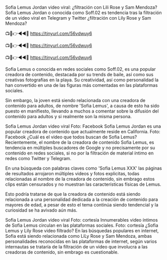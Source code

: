 Sofia Lemus Jordan video viral: ¿filtración con Lili Rose y Sam Mendoza? Sofia Lemus Jordan o conocida como Soff.02 es tendencia tras la filtración de un video viral en Telegram y Twitter ¿filtración con Lily Rose y Sam Mendoza?

📺📱👉◄◄🔴 https://tinyurl.com/56vdwuy6

📺📱👉◄◄🔴 https://tinyurl.com/56vdwuy6

📺📱👉◄◄🔴 https://tinyurl.com/56vdwuy6


Sofia Lemus o conocida en redes sociales como Soff.02, es una popular creadora de contenido, destacada por su trends de baile, así como sus creativas fotografías en la playa. Su creatividad, así como personalidad la han convertido en una de las figuras más comentadas en las plataformas sociales.

Sin embargo, la joven está siendo relacionada con una creadora de contenido para adultos, de nombre 'Sofia Lemus', a causa de esto ha sido puesto en manifiesto, llevando a muchos a comentar sobre la difusión del contenido para adultos y si realmente son la misma persona.

Sofia Lemus Jordan video viral Foto: Facebook Sofia Lemus Jordan es una popular creadora de contenido que actualmente reside en California. Foto: Facebook ¿Cuál es el video que todos buscan de Sofia Lemus? Recientemente, el nombre de la creadora de contenido Sofia Lemus, es tendencia en múltiples buscadores de Google y no precisamente por su contenido en redes sociales, si no por la filtración de material íntimo en redes como Twitter y Telegram.

En una búsqueda con palabras claves como 'Sofia Lemus XXX' las páginas de resultados arrojaron múltiples videos y fotos explicitas, todas relacionadas al nombre de la creadora de contenido, sin embrago estos clips están censurados y no muestran las características físicas de Lemus.

Esto podría tratarse de que la creadora de contenido está siendo relacionada a una personalidad dedicada a la creación de contenido para mayores de edad, a pesar de esto el tema continúa siendo tendencial y la curiosidad se ha avivado aún más.

Sofia Lemus Jordan video viral Foto: cortesía Innumerables video íntimos de Sofia Lemus circulan en las plataformas sociales. Foto: cortesía ¿Sofia Lemus y Lily Rose video filtrado? En las búsquedas populares en internet, Sofia está siendo relacionada como LiLy Rose y Sam Mendoza, ambas personalidades reconocidas en las plataformas de internet, según varios internautas se trataría de la filtración de un video que involucra a las creadoras de contenido, sin embrago es cuestionable.
